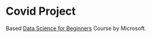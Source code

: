 # Covid Project

Based [Data Science for Beginners](https://microsoft.github.io/Data-Science-For-Beginners/#/) Course by Microsoft.
